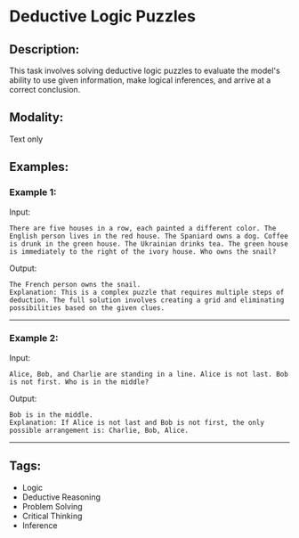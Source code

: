 # Deductive Logic Puzzles

## Description: 
This task involves solving deductive logic puzzles to evaluate the model's ability to use given information, make logical inferences, and arrive at a correct conclusion.

## Modality: 
Text only

## Examples:

### Example 1:

Input:

```
There are five houses in a row, each painted a different color. The English person lives in the red house. The Spaniard owns a dog. Coffee is drunk in the green house. The Ukrainian drinks tea. The green house is immediately to the right of the ivory house. Who owns the snail?
```

Output:

```
The French person owns the snail.
Explanation: This is a complex puzzle that requires multiple steps of deduction. The full solution involves creating a grid and eliminating possibilities based on the given clues.
```

---

### Example 2:

Input:

```
Alice, Bob, and Charlie are standing in a line. Alice is not last. Bob is not first. Who is in the middle?
```  


Output:

```
Bob is in the middle.
Explanation: If Alice is not last and Bob is not first, the only possible arrangement is: Charlie, Bob, Alice.
```

---

## Tags:
- Logic
- Deductive Reasoning
- Problem Solving
- Critical Thinking
- Inference